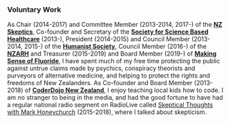 ### Voluntary Work

As Chair (2014-2017) and Committee Member (2013-2014, 2017-) of the **[NZ Skeptics](http://skeptics.nz)**, Co-founder and Secretary of the **[Society for Science Based Healthcare](http://sbh.nz)** (2013-), President (2014-2015) and Council Member (2013-2014, 2015-) of the **[Humanist Society](http://humanist.nz/)**, Council Member (2016-) of the **[NZARH](http://rationalists.nz/)** and Treasurer (2015-2019) and Board Member (2019-) of **[Making Sense of Fluoride](http://msof.nz/)**, I have spent much of my free time protecting the public against untrue claims made by psychics, conspiracy theorists and purveyors of alternative medicine, and helping to protect the rights and freedoms of New Zealanders. As Co-founder and Board Member (2013-2018) of **[CoderDojo New Zealand](http://coderdojo.nz/)**, I enjoy teaching local kids how to code. I am no stranger to being in the media, and had the good fortune to have had a regular national radio segment on RadioLive called [Skeptical Thoughts with Mark Honeychurch](https://www.radiolive.co.nz/home/shows/weekend-variety-wireless-with-graeme-hill/skeptical-thoughts.html) (2015-2018), where I talked about skepticism.
